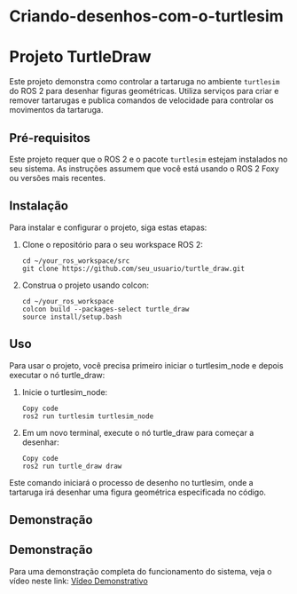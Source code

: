 # Criando-desenhos-com-o-turtlesim

# Projeto TurtleDraw

Este projeto demonstra como controlar a tartaruga no ambiente `turtlesim` do ROS 2 para desenhar figuras geométricas. Utiliza serviços para criar e remover tartarugas e publica comandos de velocidade para controlar os movimentos da tartaruga.

## Pré-requisitos

Este projeto requer que o ROS 2 e o pacote `turtlesim` estejam instalados no seu sistema. As instruções assumem que você está usando o ROS 2 Foxy ou versões mais recentes.

## Instalação

Para instalar e configurar o projeto, siga estas etapas:

1. Clone o repositório para o seu workspace ROS 2:
   ```
   cd ~/your_ros_workspace/src
   git clone https://github.com/seu_usuario/turtle_draw.git
   ```
2. Construa o projeto usando colcon:
   ```
   cd ~/your_ros_workspace
   colcon build --packages-select turtle_draw
   source install/setup.bash
   ```

## Uso

Para usar o projeto, você precisa primeiro iniciar o turtlesim_node e depois executar o nó turtle_draw:

1. Inicie o turtlesim_node:
    ```
    Copy code
    ros2 run turtlesim turtlesim_node
    ```
2. Em um novo terminal, execute o nó turtle_draw para começar a desenhar:
   ```
   Copy code
   ros2 run turtle_draw draw
   ```
   
Este comando iniciará o processo de desenho no turtlesim, onde a tartaruga irá desenhar uma figura geométrica especificada no código.

## Demonstração
## Demonstração

Para uma demonstração completa do funcionamento do sistema, veja o vídeo neste link: [Vídeo Demonstrativo](https://drive.google.com/drive/u/0/folders/1Rm0VATMWQFxST1yjlcKmXPKAZ0auyAKW?q=type:video%20parent:1Rm0VATMWQFxST1yjlcKmXPKAZ0auyAKW%20sharedwith:public)
